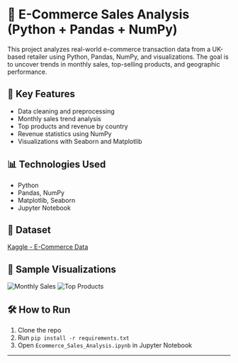 # 🛒 E-Commerce Sales Analysis (Python + Pandas + NumPy)

This project analyzes real-world e-commerce transaction data from a UK-based retailer using Python, Pandas, NumPy, and visualizations. The goal is to uncover trends in monthly sales, top-selling products, and geographic performance.

## 📂 Key Features
- Data cleaning and preprocessing
- Monthly sales trend analysis
- Top products and revenue by country
- Revenue statistics using NumPy
- Visualizations with Seaborn and Matplotlib

## 📊 Technologies Used
- Python
- Pandas, NumPy
- Matplotlib, Seaborn
- Jupyter Notebook

## 📁 Dataset
[Kaggle - E-Commerce Data](https://www.kaggle.com/datasets/carrie1/ecommerce-data)

## 📸 Sample Visualizations
![Monthly Sales](screenshots/monthly_sales.png)
![Top Products](screenshots/top_products.png)

## 🛠️ How to Run
1. Clone the repo  
2. Run `pip install -r requirements.txt`  
3. Open `Ecommerce_Sales_Analysis.ipynb` in Jupyter Notebook

---

